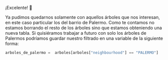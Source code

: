 ¡Excelente! 🌟

Ya pudimos quedarnos solamente con aquellos árboles que nos interesan, en este caso particular los del barrio de Palermo. Como te contamos no estamos borrando el resto de los árboles sino que estamos obteniendo una nueva tabla. Si quisiéramos trabajar a futuro con solo los árboles de Palermos podríamos guardar nuestro filtrado en una variable de la siguiente forma:

```python
arboles_de_palermo =  arboles[arboles["neighbourhood"] == "PALERMO"]
```
